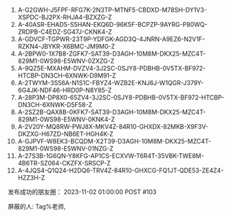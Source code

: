 1. A-G2GWH-J5FPF-RFG7K-2N3TP-MTNF5-CBDXD-M78SH-DY1V3-XSPDC-BJ2PX-RHJA4-BZXZG-Z
2. A-40ASR-EHAD5-S5HAN-EKQ6D-96K5F-BCPZP-9AYRG-P80WQ-ZRDPB-C4EDZ-SG47J-CKNK4-Z
3. A-GDVCF-TGPWR-23T9P-YDFGK-AGD3Q-4JNRN-A9EZ6-N2V1F-RZKN4-JBYKR-X6BMC-JM9M0-Z
4. A-2BPW0-1X7B8-ZGFK7-SAT39-D3AGH-10M8M-DKX25-MZC4T-829M1-0WS98-E5WNV-0ZXZG-Z
5. A-9QZ5E-MXAHM-DVZV4-3J2SC-0SJY8-PDBHB-0V5TX-BF972-HTCBP-DN3CH-6XNWK-D9M91-Z
6. A-2TWYM-3S56A-N1S1C-FBYZ4-WZB2E-KNJ6J-W1QGR-J379Y-6G4JK-NDF46-HRD0P-N8Y85-Z
7. A-28P3M-DP8X0-65ZV4-3J2SC-0SJY8-PDBHB-0V5TX-BF972-HTCBP-DN3CH-6XNWK-D5F58-Z
8. A-2SZ2B-QAX8B-0KFK7-SAT39-D3AGH-10M8M-DKX25-MZC4T-829M1-0WS98-E5WNV-0KNK4-Z
9. A-2V20Y-MQ8RW-PWJ8X-MKV4Z-84R10-GHXDX-82MKB-X9F3V-DKZXG-H67ZD-NB6ET-HGH4K-Z
10. A-GJPVF-W8EK3-BCQDM-X2T39-D3AGH-10M8M-DKX25-MZC4T-829M1-0WS98-E5WNV-01NZG-Z
11. A-27S3B-1G6QN-Y8KFG-AP1CS-ECXVW-T6R4T-35VBK-TWE8M-4B6TR-SZ064-CKZFX-SRSCP-Z
12. A-4JQS4-Q1Q24-H2DQ6-TRV4Z-84R10-GHXCG-FQ1JT-QDE53-ZE4Z4-HZZ3H-Z

发布成功的朋友圈：
2023-11-02 01:00:00 POST #103

屏蔽的人:
Tag%老师,